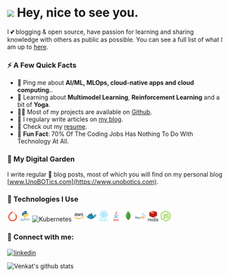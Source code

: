 <h1><img src="https://emojis.slackmojis.com/emojis/images/1531849430/4246/blob-sunglasses.gif?1531849430" width="30"/> Hey, nice to see you.</h1>

I 💕 blogging & open source, have passion for learning and sharing knowledge with others as public as possible. You can see a full list of what I am up to [here](https://www.unobotics.com).

### ⚡️ A Few Quick Facts
<ul>
<li>💬 Ping me about <strong>AI/ML, MLOps, cloud-native apps and cloud computing.</strong>.</li>
<li>🧐 Learning about <strong>Multimodel Learning</strong>, <strong>Reinforcement Learning</strong> and a bit of <strong>Yoga</strong>.</li>
<li>👨‍💻 Most of my projects are available on <a href="https://github.com/venkataravuri">Github</a>.</li>
<li>📝 I regulary write articles on <a href="https://www.unobotics.com">my blog</a>.</li>
<li>📙 Check out my <a href="https://www.linkedin.com/in/venkata-ravuri/">resume</a>.</li>
<li>🎉 <strong>Fun Fact</strong>: 70% Of The Coding Jobs Has Nothing To Do With Technology At All.</li>
</ul>

### 🌱 My Digital Garden 
I write regular 📕 blog posts, most of which you will find on my personal blog [www.UnoBOTics.com](https://www.unobotics.com).

### 🚀 Technologies I Use
<p align="left">
<img src="https://raw.githubusercontent.com/devicons/devicon/master/icons/pytorch/pytorch-original.svg" alt="python" width="25" height="25" />
<img src="https://raw.githubusercontent.com/devicons/devicon/master/icons/python/python-original-wordmark.svg" alt="python" width="25" height="25" />
<img src="https://www.vectorlogo.zone/logos/kubernetes/kubernetes-icon.svg" alt="Kubernetes" width="25" height="25" />
<img src="https://raw.githubusercontent.com/github/explore/80688e429a7d4ef2fca1e82350fe8e3517d3494d/topics/aws/aws.png" alt="aws" width="25" height="25" />
<img src="https://raw.githubusercontent.com/devicons/devicon/master/icons/docker/docker-original.svg" alt="Docker" width="25" height="25" />
<img src="https://raw.githubusercontent.com/devicons/devicon/master/icons/react/react-original-wordmark.svg" alt="react" width="25" height="25" />
<img src="https://raw.githubusercontent.com/devicons/devicon/master/icons/java/java-original-wordmark.svg" alt="java" width="25" height="25" />
<img src="https://raw.githubusercontent.com/devicons/devicon/master/icons/mongodb/mongodb-original.svg" alt="MongoDB" width="25" height="25" />
<img src="https://raw.githubusercontent.com/devicons/devicon/master/icons/mysql/mysql-original-wordmark.svg" alt="mysql" width="25" height="25" />
<img src="https://raw.githubusercontent.com/devicons/devicon/master/icons/redis/redis-original-wordmark.svg" alt="redis" width="25" height="25" />
<img src="https://raw.githubusercontent.com/devicons/devicon/master/icons/nodejs/nodejs-original.svg" alt="nodejs" width="25" height="25" />

### :speech_balloon: Connect with me:
<a href="https://www.linkedin.com/in/venkata-ravuri/" target="_blank" style='margin-right:10px'><img align="center" src="https://cdn.jsdelivr.net/npm/simple-icons@3.0.1/icons/linkedin.svg" alt="linkedin" height="22px" width="22px" /></a>

![Venkat's github stats](https://github-readme-stats.vercel.app/api?username=venkataravuri&show_icons=true&hide_border=true)
